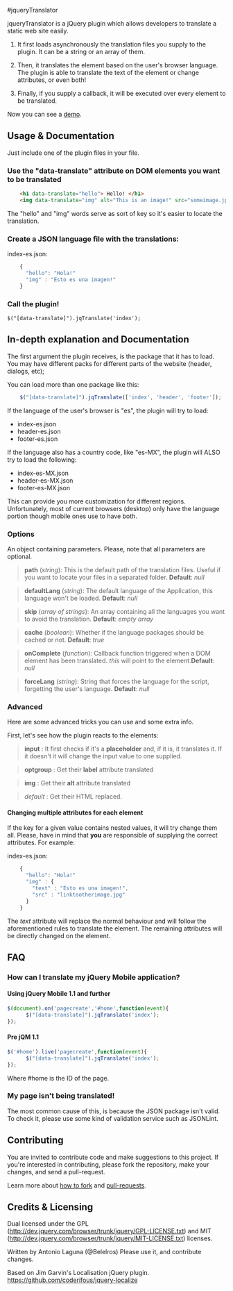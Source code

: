 #jqueryTranslator

jqueryTranslator is a jQuery plugin which allows developers to translate a static web site easily. 

1.   It first loads asynchronously the translation files you supply to the plugin. It can be a string or an array of them.

1.   Then, it translates the element based on the user's browser language. The plugin is able to translate the text of the element or change attributes, or even both!

1.   Finally, if you supply a callback, it will be executed over every element to be translated.

Now you can see a [demo](http://belelros.github.com/jqueryTranslator/).

## Usage & Documentation

Just include one of the plugin files in your file. 

### Use the "data-translate" attribute on DOM elements you want to be translated

```html
    <h1 data-translate="hello"> Hello! </h1>
    <img data-translate="img" alt="This is an image!" src="someimage.jpg" />
```

The "hello" and "img" words serve as sort of key so it's easier to locate the translation.

### Create a JSON language file with the translations:

index-es.json:

```javascript
    {
      "hello": "Hola!"
      "img" : "Esto es una imagen!"
    }
```
    
### Call the plugin!

    $("[data-translate]").jqTranslate('index');
    
## In-depth explanation and Documentation

The first argument the plugin receives, is the package that it has to load. You may have different packs for different parts of the website (header, dialogs, etc);

You can load more than one package like this:

```javascript
    $("[data-translate]").jqTranslate(['index', 'header', 'footer']);
```

If the language of the user's browser is "es", the plugin will try to load:

* index-es.json
* header-es.json
* footer-es.json

If the language also has a country code, like "es-MX", the plugin will ALSO try to load the following:

* index-es-MX.json
* header-es-MX.json
* footer-es-MX.json

This can provide you more customization for different regions. Unfortunately, most of current browsers (desktop) only have the language portion though mobile ones use to have both.

### Options

An object containing parameters. Please, note that all parameters are optional. 

>  **path** (*string*): This is the default path of the translation files. Useful if you want to locate your files in a separated folder. **Default**: *null*  

> **defaultLang** (*string*): The default language of the Application, this language won't be loaded. **Default**: *null*

> **skip**	(*array of strings*):  An array containing all the languages you want to avoid the translation. **Default**: *empty array*

> **cache** (*boolean*): Whether if the language packages should be cached or not. **Default**: *true*

> **onComplete** (*function*): Callback function triggered when a DOM element has been translated. *this* will point to the element.**Default**: *null*

> **forceLang** (*string*): String that forces the language for the script, forgetting the user's language. **Default**: *null*

### Advanced

Here are some advanced tricks you can use and some extra info.

First, let's see how the plugin reacts to the elements:

>  **input** : It first checks if it's a **placeholder** and, if it is, it translates it. If it doesn't it will change the input value to one supplied. 

>  **optgroup** : Get their **label** attribute translated

>  **img** : Get their **alt** attribute translated

>  *default* : Get their HTML replaced.

#### Changing multiple attributes for each element

If the key for a given value contains nested values, it will try change them all. Please, have in mind that **you** are responsible of supplying the correct attributes. For example:

index-es.json:

```javascript
    {
      "hello": "Hola!"
      "img" : {
      	"text" : "Esto es una imagen!",
      	"src" : "linktootherimage.jpg"
      }
    }
```

The *text* attribute will replace the normal behaviour and will follow the aforementioned rules to translate the element. The remaining attributes will be directly changed on the element.

## FAQ

### How can I translate my jQuery Mobile application?

#### Using jQuery Mobile 1.1 and further

```javascript
$(document).on('pagecreate','#home',function(event){
      $("[data-translate]").jqTranslate('index');
});
```
#### Pre jQM 1.1

```javascript
$('#home').live('pagecreate',function(event){
      $("[data-translate]").jqTranslate('index');
});
```

Where #home is the ID of the page.

### My page isn't being translated!

The most common cause of this, is because the JSON package isn't valid. To check it, please use some kind of validation service such as JSONLint.

## Contributing

You are invited to contribute code and make suggestions to this project. If you're interested in contributing, please fork the repository, make your changes, and send a pull-request.

Learn more about [how to fork](http://help.github.com/fork-a-repo/) and
[pull-requests](http://help.github.com/pull-requests/).

## Credits & Licensing

Dual licensed under the GPL (http://dev.jquery.com/browser/trunk/jquery/GPL-LICENSE.txt) and MIT (http://dev.jquery.com/browser/trunk/jquery/MIT-LICENSE.txt) licenses.

Written by Antonio Laguna (@Belelros)
Please use it, and contribute changes.

Based on Jim Garvin's Localisation jQuery plugin.
https://github.com/coderifous/jquery-localize
